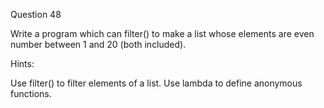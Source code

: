 Question 48

Write a program which can filter() to make a list whose elements are even number 
between 1 and 20 (both included).

Hints:

Use filter() to filter elements of a list. Use lambda to define anonymous functions.
